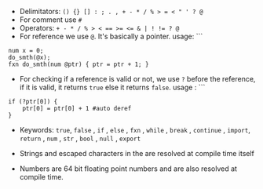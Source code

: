 - Delimitators:
`() {} [] : ; . , + - * / % > = < " ' ? @`
- For comment use `#`
- Operators:
`+ - * / % > < == >= <= & | ! != ? @`
- For reference we use `@`. It's basically a pointer. usage: ```
```
num x = 0;
do_smth(@x);
fxn do_smth(num @ptr) { ptr = ptr + 1; }
```
- For checking if a reference is valid or not, we use `?` before the reference, if it is valid, it returns `true` else it returns `false`. usage : ```
``` 
if (?ptr[0]) {
	ptr[0] = ptr[0] + 1 #auto deref
}
```
- Keywords:
`true`, `false` , `if` , `else` , `fxn` , `while` , `break` , `continue` , `import`, `return` , `num` , `str` , `bool` , `null` , `export`

- Strings and escaped characters in the are resolved at compile time itself
- Numbers are 64 bit floating point numbers and are also resolved at compile time.
